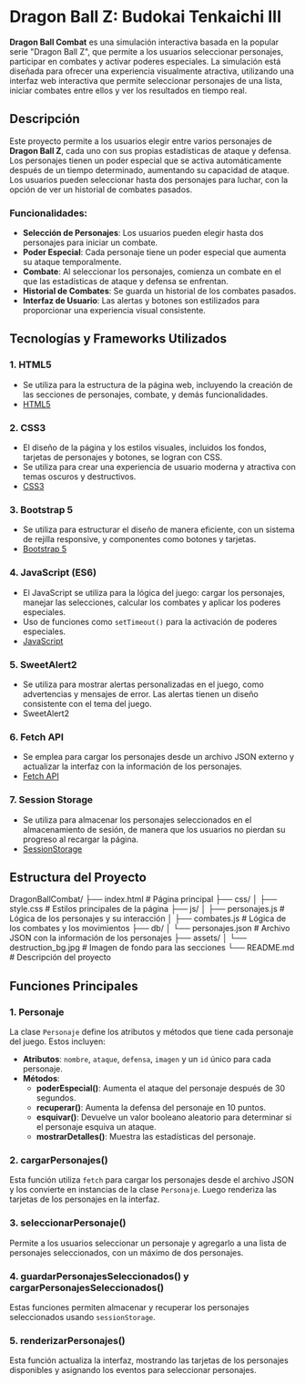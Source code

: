 # Dragon Ball Z: Budokai Tenkaichi III

**Dragon Ball Combat** es una simulación interactiva basada en la popular serie "Dragon Ball Z", que permite a los usuarios seleccionar personajes, participar en combates y activar poderes especiales. La simulación está diseñada para ofrecer una experiencia visualmente atractiva, utilizando una interfaz web interactiva que permite seleccionar personajes de una lista, iniciar combates entre ellos y ver los resultados en tiempo real.

## Descripción

Este proyecto permite a los usuarios elegir entre varios personajes de **Dragon Ball Z**, cada uno con sus propias estadísticas de ataque y defensa. Los personajes tienen un poder especial que se activa automáticamente después de un tiempo determinado, aumentando su capacidad de ataque. Los usuarios pueden seleccionar hasta dos personajes para luchar, con la opción de ver un historial de combates pasados.

### Funcionalidades:

- **Selección de Personajes**: Los usuarios pueden elegir hasta dos personajes para iniciar un combate.
- **Poder Especial**: Cada personaje tiene un poder especial que aumenta su ataque temporalmente.
- **Combate**: Al seleccionar los personajes, comienza un combate en el que las estadísticas de ataque y defensa se enfrentan.
- **Historial de Combates**: Se guarda un historial de los combates pasados.
- **Interfaz de Usuario**: Las alertas y botones son estilizados para proporcionar una experiencia visual consistente.

## Tecnologías y Frameworks Utilizados

### 1. **HTML5**

- Se utiliza para la estructura de la página web, incluyendo la creación de las secciones de personajes, combate, y demás funcionalidades.
- [HTML5](https://developer.mozilla.org/en-US/docs/Web/Guide/HTML/HTML5)

### 2. **CSS3**

- El diseño de la página y los estilos visuales, incluidos los fondos, tarjetas de personajes y botones, se logran con CSS.
- Se utiliza para crear una experiencia de usuario moderna y atractiva con temas oscuros y destructivos.
- [CSS3](https://developer.mozilla.org/en-US/docs/Web/CSS)

### 3. **Bootstrap 5**

- Se utiliza para estructurar el diseño de manera eficiente, con un sistema de rejilla responsive, y componentes como botones y tarjetas.
- [Bootstrap 5](https://getbootstrap.com/)

### 4. **JavaScript (ES6)**

- El JavaScript se utiliza para la lógica del juego: cargar los personajes, manejar las selecciones, calcular los combates y aplicar los poderes especiales.
- Uso de funciones como `setTimeout()` para la activación de poderes especiales.
- [JavaScript](https://developer.mozilla.org/en-US/docs/Web/JavaScript)

### 5. **SweetAlert2**

- Se utiliza para mostrar alertas personalizadas en el juego, como advertencias y mensajes de error. Las alertas tienen un diseño consistente con el tema del juego.
- SweetAlert2

### 6. **Fetch API**

- Se emplea para cargar los personajes desde un archivo JSON externo y actualizar la interfaz con la información de los personajes.
- [Fetch API](https://developer.mozilla.org/en-US/docs/Web/API/Fetch_API)

### 7. **Session Storage**

- Se utiliza para almacenar los personajes seleccionados en el almacenamiento de sesión, de manera que los usuarios no pierdan su progreso al recargar la página.
- [SessionStorage](https://developer.mozilla.org/en-US/docs/Web/API/Window/sessionStorage)

## Estructura del Proyecto

DragonBallCombat/
├── index.html # Página principal
├── css/
│ ├── style.css # Estilos principales de la página
├── js/
│ ├── personajes.js # Lógica de los personajes y su interacción
│ ├── combates.js # Lógica de los combates y los movimientos
├── db/
│ └── personajes.json # Archivo JSON con la información de los personajes
├── assets/
│ └── destruction_bg.jpg # Imagen de fondo para las secciones
└── README.md # Descripción del proyecto

## Funciones Principales

### 1. **Personaje**

La clase `Personaje` define los atributos y métodos que tiene cada personaje del juego. Estos incluyen:

- **Atributos**: `nombre`, `ataque`, `defensa`, `imagen` y un `id` único para cada personaje.
- **Métodos**:
  - **poderEspecial()**: Aumenta el ataque del personaje después de 30 segundos.
  - **recuperar()**: Aumenta la defensa del personaje en 10 puntos.
  - **esquivar()**: Devuelve un valor booleano aleatorio para determinar si el personaje esquiva un ataque.
  - **mostrarDetalles()**: Muestra las estadísticas del personaje.

### 2. **cargarPersonajes()**

Esta función utiliza `fetch` para cargar los personajes desde el archivo JSON y los convierte en instancias de la clase `Personaje`. Luego renderiza las tarjetas de los personajes en la interfaz.

### 3. **seleccionarPersonaje()**

Permite a los usuarios seleccionar un personaje y agregarlo a una lista de personajes seleccionados, con un máximo de dos personajes.

### 4. **guardarPersonajesSeleccionados() y cargarPersonajesSeleccionados()**

Estas funciones permiten almacenar y recuperar los personajes seleccionados usando `sessionStorage`.

### 5. **renderizarPersonajes()**

Esta función actualiza la interfaz, mostrando las tarjetas de los personajes disponibles y asignando los eventos para seleccionar personajes.
